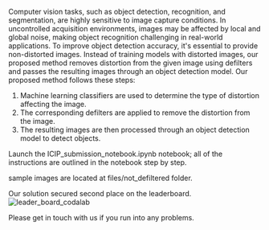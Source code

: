 Computer vision tasks, such as object detection, recognition, and segmentation, are highly sensitive to image capture conditions. In uncontrolled acquisition environments, images may be affected by local and global noise, making object recognition challenging in real-world applications. To improve object detection accuracy, it's essential to provide non-distorted images. Instead of training models with distorted images, our proposed method removes distortion from the given image using defilters and passes the resulting images through an object detection model.
Our proposed method follows these steps: 

1. Machine learning classifiers are used to determine the type of distortion affecting the image. 
2. The corresponding defilters are applied to remove the distortion from the image.
3. The resulting images are then processed through an object detection model to detect objects.

Launch the ICIP_submission_notebook.ipynb notebook; all of the instructions are outlined in the notebook step by step.

sample images are located at files/not_defiltered folder.

Our solution secured second place on the leaderboard.
![leader_board_codalab](https://github.com/user-attachments/assets/67178c80-10e2-4819-a143-a953857094f5)


Please get in touch with us if you run into any problems.
